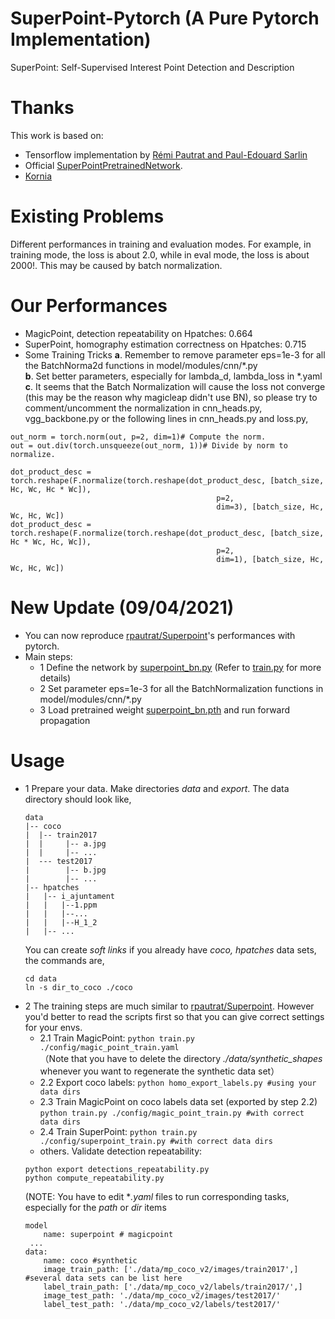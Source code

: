 # SuperPoint-Pytorch (A Pure Pytorch Implementation)
SuperPoint: Self-Supervised Interest Point Detection and Description  


# Thanks  
This work is based on:  
- Tensorflow implementation by [Rémi Pautrat and Paul-Edouard Sarlin](https://github.com/rpautrat/SuperPoint)  
- Official [SuperPointPretrainedNetwork](https://github.com/magicleap/SuperPointPretrainedNetwork). 
- [Kornia](https://kornia.github.io/)  

# Existing Problems
Different performances in training and evaluation modes.
For example, in training mode, the loss is about 2.0, while in
eval mode, the loss is about 2000!. This may be
caused by batch normalization.

# Our Performances
- MagicPoint, detection repeatability on Hpatches: 0.664
- SuperPoint, homography estimation correctness on Hpatches: 0.715
- Some Training Tricks
**a**. Remember to remove parameter eps=1e-3 for all the BatchNorma2d functions
       in model/modules/cnn/\*.py   
**b**. Set better parameters, especially for lambda_d, lambda_loss in *.yaml     
**c**. It seems that the Batch Normalization will cause the loss not converge
       (this may be the reason why magicleap didn't use BN),
       so please try to comment/uncomment the normalization in cnn_heads.py,
       vgg_backbone.py or the following lines in cnn_heads.py and loss.py, 
  
```
out_norm = torch.norm(out, p=2, dim=1)# Compute the norm.
out = out.div(torch.unsqueeze(out_norm, 1))# Divide by norm to normalize.
``` 
```
dot_product_desc = torch.reshape(F.normalize(torch.reshape(dot_product_desc, [batch_size, Hc, Wc, Hc * Wc]),
                                              p=2,
                                              dim=3), [batch_size, Hc, Wc, Hc, Wc])
dot_product_desc = torch.reshape(F.normalize(torch.reshape(dot_product_desc, [batch_size, Hc * Wc, Hc, Wc]),
                                              p=2,
                                              dim=1), [batch_size, Hc, Wc, Hc, Wc])
``` 

# New Update (09/04/2021)
* You can now reproduce [rpautrat/Superpoint](https://github.com/rpautrat/SuperPoint)'s performances with pytorch.   
* Main steps:
    - 1 Define the network by [superpoint_bn.py](model/superpoint_bn.py) (Refer to [train.py](./train.py) for more details)
    - 2 Set parameter eps=1e-3 for all the BatchNormalization functions in model/modules/cnn/*.py
    - 3 Load pretrained weight [superpoint_bn.pth](./superpoint_bn.pth) and run forward propagation
 

# Usage
* 1 Prepare your data. Make directories *data* and *export*. The data directory should look like,
    ```
    data
    |-- coco
    |  |-- train2017
    |  |     |-- a.jpg
    |  |     |-- ...
    |  --- test2017
    |        |-- b.jpg
    |        |-- ...
    |-- hpatches
    |   |-- i_ajuntament
    |   |   |--1.ppm
    |   |   |--...
    |   |   |--H_1_2
    |   |-- ...
    ```
    You can create *soft links* if you already have *coco, hpatches* data sets, the commands are,
    ```
    cd data
    ln -s dir_to_coco ./coco
    ```
* 2 The training steps are much similar to [rpautrat/Superpoint](https://github.com/rpautrat/SuperPoint). 
    However you'd better to read the scripts first so that you can give correct settings for your envs.   
    - 2.1 Train MagicPoint: `python train.py ./config/magic_point_train.yaml`   
    （Note that you have to delete the directory _./data/synthetic_shapes_ 
      whenever you want to regenerate the synthetic data set）
    - 2.2 Export coco labels: `python homo_export_labels.py #using your data dirs`
    - 2.3 Train MagicPoint on coco labels data set (exported by step 2.2)   
    `python train.py ./config/magic_point_train.py #with correct data dirs` 
    - 2.4 Train SuperPoint: `python train.py ./config/superpoint_train.py #with correct data dirs`
    - others. Validate detection repeatability:   
    ```
    python export detections_repeatability.py   
    python compute_repeatability.py
    ```  
    (NOTE: You have to edit **.yaml* files to run corresponding tasks,
     especially for the *path* or *dir* items 
    ```
    model
        name: superpoint # magicpoint
     ...
    data:
        name: coco #synthetic
        image_train_path: ['./data/mp_coco_v2/images/train2017',] #several data sets can be list here
        label_train_path: ['./data/mp_coco_v2/labels/train2017/',]
        image_test_path: './data/mp_coco_v2/images/test2017/'
        label_test_path: './data/mp_coco_v2/labels/test2017/'
    ```

